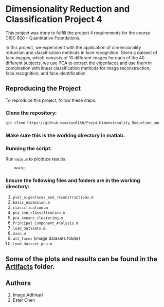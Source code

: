 # Dimensionality Reduction and Classification Project 4

This project was done to fulfill the project 4 requirements for the course CISC 820 - Quantitative Foundations.

In this project, we experiment with the application of dimensionality reduction and classification methods in face recognition. Given a dataset of face images, which consists of 10 different images for each of the 40 different subjects, we use PCA to extract the eigenfaces and
use them in combination with linear classification methods for image reconstruction, face recognition, and face identification.


## Reproducing the Project

To reproduce this project, follow these steps:

### Clone the repository:
   ```bash
   git clone https://github.com/cxc6160/Proj4_Dimensionality_Reduction_and_Classification.git
   ```

### Make sure this is the working directory in matlab.
 
### Running the script:
Run `main.m` to produce results.
```bash
    main;
```

### Ensure the following files and folders are in the working directory:

1. `plot_eigenfaces_and_reconstructions.m`
2. `basis_expansion.m`
3. `classification.m`
4. `pca_knn_classification.m`
5. `pca_kmeans_clustering.m`
6. `Principal_Component_Analysis.m`
7. `load_datasets.m`
8. `main.m`
9. `att_faces` (image datasets folder)
10. `load_dataset_pca.m`

## Some of the plots and results can be found in the [Artifacts](./Artifacts/) folder.

## Authors
1. Image Adhikari
2. Ester Chen